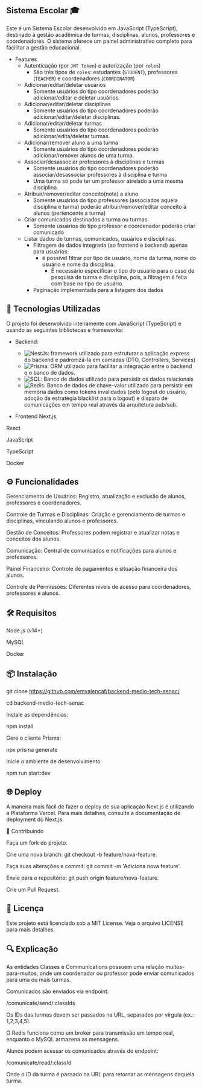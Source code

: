 ## Sistema Escolar 🎓
Este é um Sistema Escolar desenvolvido em JavaScript (TypeScript), destinado à gestão acadêmica de turmas, disciplinas, alunos, professores e coordenadores. O sistema oferece um painel administrativo completo para facilitar a gestão educacional.

- Features
    - Autenticação (por `JWT Token`) e autorização (por `roles`)
        - São três tipos de `roles`: estudantes (`STUDENT`), professores (`TEACHER`) e coordenadores (`COORDINATOR`)
    - Adicionar/editar/deletar usuários
        - Somente usuários do tipo coordenadores poderão adicionar/editar e deletar usuários.
    - Adicionar/editar/deletar disciplinas
        - Somente usuários do tipo coordenadores poderão adicionar/editar/deletar disciplinas.
    - Adicionar/editar/deletar turmas
        - Somente usuários do tipo coordenadores poderão adicionar/edita/deletar turmas.
    - Adicionar/remover aluno a uma turma
        - Somente usuários do tipo coordenadores poderão adicionar/remover alunos de uma turma.
    - Associar/desassociar professores à disciplinas e turmas
        - Somente usuários do tipo coordenadores poderão associar/desassociar professores à disciplina e turma
        - Uma turma só pode ter um professor atrelado a uma mesma disciplina.
    - Atribuir/remover/editar conceito(nota) a aluno
        - Somente usuários do tipo professores (associados aquela disciplina e turma) poderão atribuir/remover/editar conceito à alunos (pertencente a turma)
    - Criar comunicados destinados a turma ou turmas
        - Somente usuários do tipo professor e coordenador poderão criar comunicado
    - Listar dados de turmas, comunicados, usuários e disciplinas.
        - Filtragem de dados integrada (ao frontend e backend) apenas para usuários:
            - é possível filtrar por tipo de usuário, nome da turma, nome do usuário e nome da disciplina.
                - É necessário especificar o tipo do usuário para o caso de pesquisa de turma e disciplina, pois, a filtragem é feita com base no tipo de usuário.
        - Paginação implementada para a listagem dos dados

## 🚀 Tecnologias Utilizadas

O projeto foi desenvolvido inteiramente com JavaScript (TypeScript) e usando as seguintes bibliotecas e frameworks:

- Backend:
    - ![NestJs](https://img.shields.io/badge/-NestJs-000?&logo=NestJs): framework utilizado para estruturar a aplicação express do backend e padronizá-la em camadas (DTO, Controllers, Services)
    - ![Prisma](https://img.shields.io/badge/-Prisma-000?&logo=Prisma): ORM utilizado para facilitar a integração entre o backend e o banco de dados. 
    - ![SQL](https://img.shields.io/badge/-SQL-000?&logo=MySQL): Banco de dados utilizado para persistir os dados relacionais
    - ![Redis](https://img.shields.io/badge/-Redis-000?&logo=Redis): Banco de dados de chave-valor utilizado para persistir em memória dados como tokens invalidados (pelo logout do usuário, adoção da estratégia blacklist para o logout) e disparo de comunicações em tempo real através da arquitetura pub/sub.

- Frontend
Next.js  

React  

JavaScript  

TypeScript  

Docker  

## ⚙️ Funcionalidades  

Gerenciamento de Usuários: Registro, atualização e exclusão de alunos, professores e coordenadores.  

Controle de Turmas e Disciplinas: Criação e gerenciamento de turmas e disciplinas, vinculando alunos e professores.  

Gestão de Conceitos: Professores podem registrar e atualizar notas e conceitos dos alunos.  

Comunicação: Central de comunicados e notificações para alunos e professores.  

Painel Financeiro: Controle de pagamentos e situação financeira dos alunos.  

Controle de Permissões: Diferentes níveis de acesso para coordenadores, professores e alunos.  

## 🛠️ Requisitos  

Node.js (v14+)  

MySQL  

Docker  

## 📦 Instalação  

git clone https://github.com/emvalencaf/backend-medio-tech-senac/  

cd backend-medio-tech-senac  

Instale as dependências:  

npm install  

Gere o cliente Prisma:  

npx prisma generate  

Inicie o ambiente de desenvolvimento:

npm run start:dev  

## 🌐 Deploy  

A maneira mais fácil de fazer o deploy de sua aplicação Next.js é utilizando a Plataforma Vercel. Para mais detalhes, consulte a documentação de deployment do Next.js.

🤝 Contribuindo  

Faça um fork do projeto.  

Crie uma nova branch: git checkout -b feature/nova-feature.  

Faça suas alterações e commit: git commit -m 'Adiciona nova feature'.  

Envie para o repositório: git push origin feature/nova-feature.  

Crie um Pull Request.  

## 📄 Licença  

Este projeto está licenciado sob a MIT License. Veja o arquivo LICENSE para mais detalhes.

## 🔍 Explicação  

As entidades Classes e Communications possuem uma relação muitos-para-muitos, onde um coordenador ou professor pode enviar comunicados para uma ou mais turmas.  

Comunicados são enviados via endpoint:  

/comunicate/send/:classIds  

Os IDs das turmas devem ser passados na URL, separados por vírgula (ex.: 1,2,3,4,5).  

O Redis funciona como um broker para transmissão em tempo real, enquanto o MySQL armazena as mensagens.  

Alunos podem acessar os comunicados através do endpoint:  

/comunicate/read/:classId  

Onde o ID da turma é passado na URL para retornar as mensagens daquela turma.

